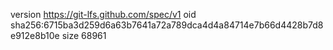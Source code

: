version https://git-lfs.github.com/spec/v1
oid sha256:6715ba3d259d6a63b7641a72a789dca4d4a84714e7b66d4428b7d8e912e8b10e
size 68961
